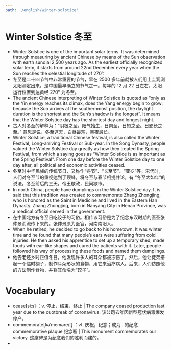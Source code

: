 ```yaml
---
path: '/english/winter-solstice'
---
```


# Winter Solstice 冬至

- Winter Solstice is one of the important solar terms. It was determined through measuring by ancient Chinese by means of the Sun observation with earth sundial 2,500 years ago. As the earliest officially recognized solar term, it starts from around 22nd December every year when the Sun reaches the celestial longitude of 270°.
- 冬至是二十四节气中非常重要的节气，早在 2500 多年前就被人们用土圭观测太阳测定出来，是中国最早确立的节气之一。每年的 12 月 22 日左右，太阳运行位置到达黄经 270° 为冬至。
- The ancient Chinese interpreting of Winter Solstice is quoted as “only as the Yin energy reaches its climax, does the Yang energy begin to grow; because the Sun arrives at the southernmost position, the daylight duration is the shortest and the Sun’s shadow is the longest”. It means that the Winter Solstice day has the shortest day and longest night.
- 古人对冬至的解释为：“阴极之至，阳气始生，日南至，日短之至。日影长之至。” 意思是说，冬至这天，白昼最短，黑夜最长。
- Winter Solstice, a traditional Chinese festival, is also called the Winter Festival, Long-arriving Festival or Sub-year. In the Song Dynasty, people valued the Winter Solstice day greatly as how they treated the Spring Festival, from which a saying goes as “Winter Solstice is as important as the Spring Festival”. From one day before the Winter Solstice day to one day after, all political and economic activities ceased.
- 冬至时中华民族的传统节日，又称作“冬节”、“长至节”、“亚岁”等。宋代时，人们对冬至节的重视达到了顶峰，将冬至与春节相提并论，有 “冬至大如年”的说法。冬至前后的三天，帝王歇政，民间歇市。
- In north China, people have dumplings on the Winter Solstice day. It is said that this tradition was created to commemorate Zhang Zhongjing, who is honored as the Saint in Medicine and lived in the Eastern Han Dynasty. Zhang Zhongjing, born in Nanyang City in Henan Province, was a medical official served in the government.
- 在中国北方有冬至日吃饺子的习俗。相传该习俗是为了纪念东汉时期的医圣张仲景而流传下来的。张仲景原为医官，河南南阳人。
- When he retired, he decided to go back to his hometown. It was winter time and he found that many people’s ears were suffering from cold injuries. He then asked his apprentice to set up a temporary shed, made foods with ear-like shapes and cured the patients with it. Later, people followed his way of processing these foods and named them dumplings.
- 他告老还乡时正值冬日，他发现许多人的耳朵都被冻伤了。然后，他让徒弟搭起一个临时棚子，制作耳朵形状的食物，用它来治疗病人。后来，人们仿照他的方法制作食物，并将其命名为“饺子”。

# Vocabulary

- cease[siːs] ：v. 停止，结束，终止 | The company ceased production last year due to the ouotbreak of coronavirus. 该公司去年因新型冠状病毒爆发停产。
- commemorate[kəˈmeməreɪt] ：vt. 庆祝，纪念；成为…的纪念 commemorative plaque 纪念匾 | This monument commemorates our victory. 这座碑是为纪念我们的胜利而建的。
-
